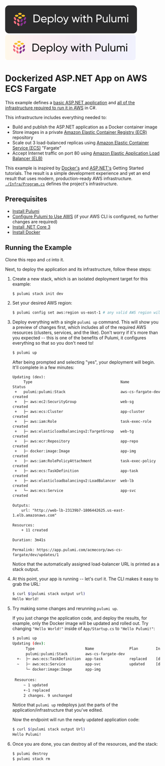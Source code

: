 [![Deploy](../.buttons/deploy-with-pulumi-dark.svg)](https://app.pulumi.com/new?template=https://github.com/pulumi/examples/blob/master/aws-cs-fargate/README.md#gh-light-mode-only)
[![Deploy](../.buttons/deploy-with-pulumi-light.svg)](https://app.pulumi.com/new?template=https://github.com/pulumi/examples/blob/master/aws-cs-fargate/README.md#gh-dark-mode-only)

# Dockerized ASP.NET App on AWS ECS Fargate

This example defines a [basic ASP.NET application](./App) and
[all of the infrastructure required to run it in AWS](./Infra) in C#.

This infrastructure includes everything needed to:

* Build and publish the ASP.NET application as a Docker container image
* Store images in a private [Amazon Elastic Container Registry (ECR)](https://aws.amazon.com/ecr/) repository
* Scale out 3 load-balanced replicas using [Amazon Elastic Container Service (ECS)](https://aws.amazon.com/ecs/) "Fargate"
* Accept Internet traffic on port 80 using [Amazon Elastic Application Load Balancer (ELB)](https://aws.amazon.com/elasticloadbalancing/)

This example is inspired by [Docker's](https://docs.docker.com/get-started/) and
[ASP.NET's](https://docs.microsoft.com/en-us/aspnet/core/getting-started/?view=aspnetcore-3.1) Getting Started
tutorials. The result is a simple development experience and yet an end result that uses modern, production-ready AWS
infrastructure. [`./Infra/Program.cs`](./Infra/Program.cs) defines the project's infrastructure.

## Prerequisites

* [Install Pulumi](https://www.pulumi.com/docs/get-started/install/)
* [Configure Pulumi to Use AWS](https://www.pulumi.com/docs/intro/cloud-providers/aws/setup/) (if your AWS CLI is configured, no further changes are required)
* [Install .NET Core 3](https://dotnet.microsoft.com/download)
* [Install Docker](https://docs.docker.com/install/)

## Running the Example

Clone this repo and `cd` into it.

Next, to deploy the application and its infrastructure, follow these steps:

1. Create a new stack, which is an isolated deployment target for this example:

    ```bash
    $ pulumi stack init dev
    ```

2. Set your desired AWS region:

    ```bash
    $ pulumi config set aws:region us-east-1 # any valid AWS region will work
    ```

3. Deploy everything with a single `pulumi up` command. This will show you a preview of changes first, which
   includes all of the required AWS resources (clusters, services, and the like). Don't worry if it's more than
   you expected -- this is one of the benefits of Pulumi, it configures everything so that so you don't need to!

    ```bash
    $ pulumi up
    ```

    After being prompted and selecting "yes", your deployment will begin. It'll complete in a few minutes:

    ```
    Updating (dev):
         Type                                        Name                Status
     +   pulumi:pulumi:Stack                         aws-cs-fargate-dev  created
     +   ├─ aws:ec2:SecurityGroup                    web-sg              created
     +   ├─ aws:ecs:Cluster                          app-cluster         created
     +   ├─ aws:iam:Role                             task-exec-role      created
     +   ├─ aws:elasticloadbalancingv2:TargetGroup   web-tg              created
     +   ├─ aws:ecr:Repository                       app-repo            created
     +   ├─ docker:image:Image                       app-img             created
     +   ├─ aws:iam:RolePolicyAttachment             task-exec-policy    created
     +   ├─ aws:ecs:TaskDefinition                   app-task            created
     +   ├─ aws:elasticloadbalancingv2:LoadBalancer  web-lb              created
     +   └─ aws:ecs:Service                          app-svc             created

    Outputs:
        url: "http://web-lb-23139b7-1806442625.us-east-1.elb.amazonaws.com"

    Resources:
        + 11 created

    Duration: 3m41s

    Permalink: https://app.pulumi.com/acmecorp/aws-cs-fargate/dev/updates/1
    ```

   Notice that the automatically assigned load-balancer URL is printed as a stack output.

4. At this point, your app is running -- let's curl it. The CLI makes it easy to grab the URL:

    ```bash
    $ curl $(pulumi stack output url)
    Hello World!
    ```

5. Try making some changes and rerunning `pulumi up`.

   If you just change the application code, and deploy the results, for example, only the Docker image
   will be updated and rolled out. Try changing `"Hello World!"` inside of `App/Startup.cs` to `"Hello Pulumi!"`:

   ```bash
   $ pulumi up
   Updating (dev):
         Type                       Name                Plan        Info
         pulumi:pulumi:Stack        aws-cs-fargate-dev
     +-  ├─ aws:ecs:TaskDefinition  app-task            replaced    [diff: ~containerDefinitions]
     ~   ├─ aws:ecs:Service         app-svc             updated     [diff: ~taskDefinition]
         └─ docker:image:Image      app-img

    Resources:
        ~ 1 updated
        +-1 replaced
        2 changes. 9 unchanged
   ```

   Notice that `pulumi up` redeploys just the parts of the application/infrastructure that you've edited.

   Now the endpoint will run the newly updated application code:

    ```bash
    $ curl $(pulumi stack output Url)
    Hello Pulumi!
    ```

6. Once you are done, you can destroy all of the resources, and the stack:

    ```bash
    $ pulumi destroy
    $ pulumi stack rm
    ```
